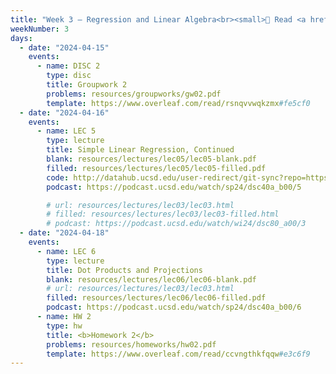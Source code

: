 ```yaml
---
title: "Week 3 – Regression and Linear Algebra<br><small>📘 Read <a href='resources/notes/notes_chapter_2.pdf#page=7'>Note 2, Pages 7-13</a> and take a look at the <a href='faqs'>Week 2 Lecture FAQs</a>.</small>"
weekNumber: 3
days:
  - date: "2024-04-15"
    events:
      - name: DISC 2
        type: disc
        title: Groupwork 2
        problems: resources/groupworks/gw02.pdf
        template: https://www.overleaf.com/read/rsnqvvwqkzmx#fe5cf0
  - date: "2024-04-16"
    events:
      - name: LEC 5
        type: lecture
        title: Simple Linear Regression, Continued
        blank: resources/lectures/lec05/lec05-blank.pdf
        filled: resources/lectures/lec05/lec05-filled.pdf
        code: http://datahub.ucsd.edu/user-redirect/git-sync?repo=https://github.com/dsc-courses/dsc40a-2024-sp&subPath=lectures/lec05/lec05-code.ipynb
        podcast: https://podcast.ucsd.edu/watch/sp24/dsc40a_b00/5

        # url: resources/lectures/lec03/lec03.html
        # filled: resources/lectures/lec03/lec03-filled.html
        # podcast: https://podcast.ucsd.edu/watch/wi24/dsc80_a00/3
  - date: "2024-04-18"
    events:
      - name: LEC 6
        type: lecture
        title: Dot Products and Projections
        blank: resources/lectures/lec06/lec06-blank.pdf
        # url: resources/lectures/lec03/lec03.html
        filled: resources/lectures/lec06/lec06-filled.pdf
        podcast: https://podcast.ucsd.edu/watch/sp24/dsc40a_b00/6
      - name: HW 2
        type: hw
        title: <b>Homework 2</b>
        problems: resources/homeworks/hw02.pdf
        template: https://www.overleaf.com/read/ccvngthkfqqw#e3c6f9
---
```


